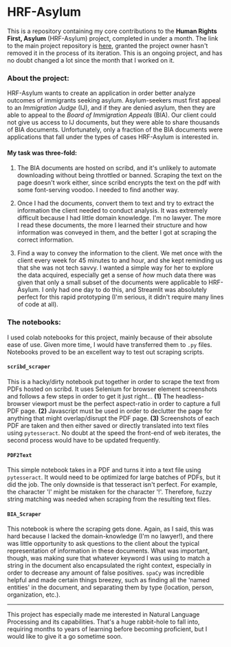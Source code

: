 # HRF-Asylum

This is a repository containing my core contributions to the **Human Rights First, Asylum** (HRF-Asylum) project, completed in under a month. The link to the main project repository is [here](https://github.com/Lambda-School-Labs/human-rights-first-asylum-ds-a), granted the project owner hasn't removed it in the process of its iteration. This is an ongoing project, and has no doubt changed a lot since the month that I worked on it.

### About the project:

HRF-Asylum wants to create an application in order better analyze outcomes of immigrants seeking asylum. Asylum-seekers must first appeal to an *Immigration Judge* (IJ), and if they are denied asylum, then they are able to appeal to the *Board of Immigration Appeals* (BIA). Our client could not give us access to IJ documents, but they were able to share thousands of BIA documents. Unfortunately, only a fraction of the BIA documents were applications that fall under the types of cases HRF-Asylum is interested in. 

#### My task was three-fold:

1. The BIA documents are hosted on scribd, and it's unlikely to automate downloading without being throttled or banned. Scraping the text on the page doesn't work either, since scribd encrypts the text on the pdf with some font-serving voodoo. I needed to find another way.

2. Once I had the documents, convert them to text and try to extract the information the client needed to conduct analysis. It was extremely difficult because I had little domain knowledge. I'm no lawyer. The more I read these documents, the more I learned their structure and how information was conveyed in them, and the better I got at scraping the correct information.

3. Find a way to convey the information to the client. We met once with the client every week for 45 minutes to and hour, and she kept reminding us that she was not tech savvy. I wanted a simple way for her to explore the data acquired, especially get a sense of *how* much data there was given that only a small subset of the documents were applicable to HRF-Asylum. I only had one day to do this, and Streamlit was absolutely perfect for this rapid prototyping (I'm serious, it didn't require many lines of code at all).

### The notebooks:

I used colab notebooks for this project, mainly because of their absolute ease of use. Given more time, I would have transferred them to `.py` files. Notebooks proved to be an excellent way to test out scraping scripts.

#### `scribd_scraper`

This is a hacky/dirty notebook put together in order to scrape the text from PDFs hosted on scribd. It uses Selenium for browser element screenshots and follows a few steps in order to get it just right... **(1)** The headless-browser viewport must be the perfect aspect-ratio in order to capture a full PDF page. **(2)** Javascript must be used in order to declutter the page for anything that might overlap/disrupt the PDF page. **(3)** Screenshots of each PDF are taken and then either saved or directly translated into text files using `pytesseract`. No doubt at the speed the front-end of web iterates, the second process would have to be updated frequently.

#### `PDF2Text`

This simple notebook takes in a PDF and turns it into a text file using `pytesseract`. It would need to be optimized for large batches of PDFs, but it did the job. The only downside is that tesseract isn't perfect. For example, the character 'l' might be mistaken for the character '!'. Therefore, fuzzy string matching was needed when scraping from the resulting text files.

#### `BIA_Scraper`

This notebook is where the scraping gets done. Again, as I said, this was hard because I lacked the domain-knowledge (I'm no lawyer!), and there was little opportunity to ask questions to the client about the typical representation of information in these documents. What was important, though, was making sure that whatever keyword I was using to match a string in the document also encapsulated the right context, especially in order to decrease any amount of false positives. `spaCy` was incredible helpful and made certain things breezey, such as finding all the 'named entities' in the document, and separating them by type (location, person, organization, etc.). 

___

This project has especially made me interested in Natural Language Processing and its capabilities. That's a huge rabbit-hole to fall into, requiring months to years of learning before becoming proficient, but I would like to give it a go sometime soon.








